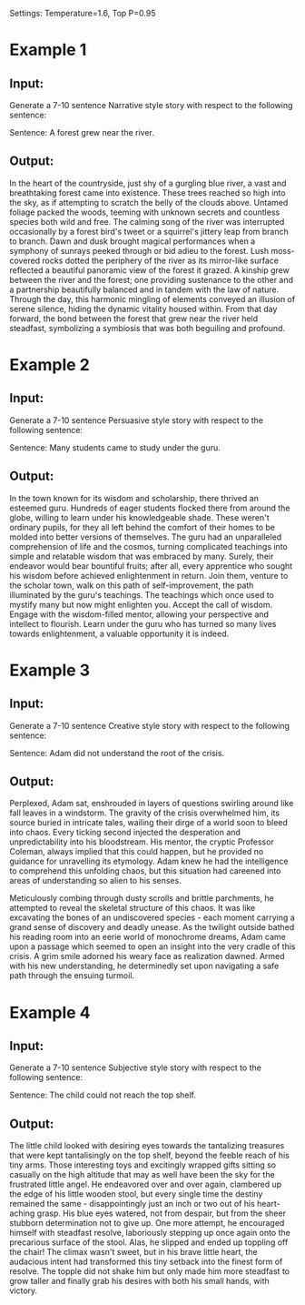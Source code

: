 Settings: Temperature=1.6, Top P=0.95
# Example 1
## Input:

Generate a 7-10 sentence Narrative style story with respect to the following sentence:

Sentence: A forest grew near the river.

## Output:

In the heart of the countryside, just shy of a gurgling blue river, a vast and breathtaking forest came into existence. These trees reached so high into the sky, as if attempting to scratch the belly of the clouds above. Untamed foliage packed the woods, teeming with unknown secrets and countless species both wild and free. The calming song of the river was interrupted occasionally by a forest bird's tweet or a squirrel's jittery leap from branch to branch. Dawn and dusk brought magical performances when a symphony of sunrays peeked through or bid adieu to the forest. Lush moss-covered rocks dotted the periphery of the river as its mirror-like surface reflected a beautiful panoramic view of the forest it grazed. A kinship grew between the river and the forest; one providing sustenance to the other and a partnership beautifully balanced and in tandem with the law of nature. Through the day, this harmonic mingling of elements conveyed an illusion of serene silence, hiding the dynamic vitality housed within. From that day forward, the bond between the forest that grew near the river held steadfast, symbolizing a symbiosis that was both beguiling and profound.


# Example 2
## Input:

Generate a 7-10 sentence Persuasive style story with respect to the following sentence:

Sentence: Many students came to study under the guru.

## Output:

In the town known for its wisdom and scholarship, there thrived an esteemed guru. Hundreds of eager students flocked there from around the globe, willing to learn under his knowledgeable shade. These weren't ordinary pupils, for they all left behind the comfort of their homes to be molded into better versions of themselves. The guru had an unparalleled comprehension of life and the cosmos, turning complicated teachings into simple and relatable wisdom that was embraced by many. Surely, their endeavor would bear bountiful fruits; after all, every apprentice who sought his wisdom before achieved enlightenment in return. Join them, venture to the scholar town, walk on this path of self-improvement, the path illuminated by the guru's teachings. The teachings which once used to mystify many but now might enlighten you. Accept the call of wisdom. Engage with the wisdom-filled mentor, allowing your perspective and intellect to flourish. Learn under the guru who has turned so many lives towards enlightenment, a valuable opportunity it is indeed.

# Example 3
## Input:

Generate a 7-10 sentence Creative style story with respect to the following sentence:

Sentence: Adam did not understand the root of the crisis.

## Output:

Perplexed, Adam sat, enshrouded in layers of questions swirling around like fall leaves in a windstorm. The gravity of the crisis overwhelmed him, its source buried in intricate tales, wailing their dirge of a world soon to bleed into chaos. Every ticking second injected the desperation and unpredictability into his bloodstream. His mentor, the cryptic Professor Coleman, always implied that this could happen, but he provided no guidance for unravelling its etymology. Adam knew he had the intelligence to comprehend this unfolding chaos, but this situation had careened into areas of understanding so alien to his senses.

Meticulously combing through dusty scrolls and brittle parchments, he attempted to reveal the skeletal structure of this chaos. It was like excavating the bones of an undiscovered species - each moment carrying a grand sense of discovery and deadly unease. As the twilight outside bathed his reading room into an eerie world of monochrome dreams, Adam came upon a passage which seemed to open an insight into the very cradle of this crisis. A grim smile adorned his weary face as realization dawned. Armed with his new understanding, he determinedly set upon navigating a safe path through the ensuing turmoil.


# Example 4
## Input:

Generate a 7-10 sentence Subjective style story with respect to the following sentence:

Sentence: The child could not reach the top shelf.

## Output:

The little child looked with desiring eyes towards the tantalizing treasures that were kept tantalisingly on the top shelf, beyond the feeble reach of his tiny arms. Those interesting toys and excitingly wrapped gifts sitting so casually on the high altitude that may as well have been the sky for the frustrated little angel. He endeavored over and over again, clambered up the edge of his little wooden stool, but every single time the destiny remained the same - disappointingly just an inch or two out of his heart-aching grasp. His blue eyes watered, not from despair, but from the sheer stubborn determination not to give up. One more attempt, he encouraged himself with steadfast resolve, laboriously stepping up once again onto the precarious surface of the stool. Alas, he slipped and ended up toppling off the chair! The climax wasn't sweet, but in his brave little heart, the audacious intent had transformed this tiny setback into the finest form of resolve. The topple did not shake him but only made him more steadfast to grow taller and finally grab his desires with both his small hands, with victory.